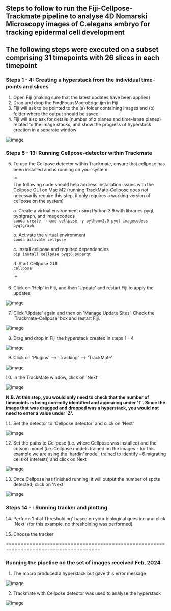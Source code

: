 ## Steps to follow to run the Fiji-Cellpose-Trackmate pipeline to analyse 4D Nomarski Microscopy images of C.elegans embryo for tracking epidermal cell development

## The following steps were executed on a subset comprising 31 timepoints with 26 slices in each timepoint

### Steps 1 - 4: Creating a hyperstack from the individual time-points and slices
1. Open Fiji (making sure that the latest updates have been applied)  
2. Drag and drop the FindFocusMacroEdge.ijm in Fiji  
3. Fiji will ask to be pointed to the (a) folder containing images and (b) folder where the output should be saved  
4. Fiji will also ask for details (number of z planes and time-lapse planes) related to the image stacks, and show the progress of hyperstack creation in a separate window

![image](https://github.com/ShataDg/HardinLab_SD/blob/c0e95afcdb46927093f3d8c7d6b557cb2608279f/Images/Screenshot%202024-02-26%20at%2011.09.51%E2%80%AFAM.png)


### Steps 5 - 13: Running Cellpose-detector within Trackmate

5. To use the Cellpose detector within Trackmate, ensure that cellpose has been installed and is running on your system
   
   '''  
   The following code should help address installation issues with the Cellpose GUI on Mac M2 (running TrackMate-Cellpose does not necessarily require this step, it only requires a working version of cellpose on the system)

   a. Create a virtual environment using Python 3.9 with libraries pyqt, pyqtgraph, and imagecodecs
   <br> ```conda create --name cellpose -y python=3.9 pyqt imagecodecs pyqtgraph```

   b. Activate the virtual environment
   <br> ```conda activate cellpose```

   c. Install cellpose and required dependencies
   <br> ```pip install cellpose pyqt6 superqt```

   d. Start Cellpose GUI
   <br> ```cellpose```

   '''
6. Click on 'Help' in Fiji, and then 'Update' and restart Fiji to apply the updates
   
![image](https://github.com/ShataDg/HardinLab_SD/blob/c45605374e34e0aba31d19ea35a333863fe31d8d/Images/Screenshot%202024-02-26%20at%207.05.41%E2%80%AFPM.png)

7. Click 'Update' again and then on 'Manage Update Sites'. Check the 'Trackmate-Cellpose' box and restart Fiji.

![image](https://github.com/ShataDg/HardinLab_SD/blob/99b7570a915911baaf8524c5130757f4586e26d2/Images/Screenshot%202024-02-26%20at%207.09.38%E2%80%AFPM.png)

8. Drag and drop in Fiji the hyperstack created in steps 1 - 4

![image](<Images/Screenshot 2024-02-26 at 11.45.14 AM.png>)

9.  Click on 'Plugins' --> 'Tracking' --> 'TrackMate'

![image](<Images/Screenshot 2024-02-26 at 7.16.24 PM.png>)

10.  In the TrackMate window, click on 'Next'

![image](<Images/Screenshot 2024-02-26 at 1.08.39 PM.png>)

**N.B. At this step, you would only need to check that the number of timepoints is being correctly identified and appearing under 'T'. Since the image that was dragged and dropped was a hyperstack, you would not need to enter a value under 'Z'.**

11. Set the detector to 'Cellpose detector' and click on 'Next'

![image](<Images/Screenshot 2024-02-26 at 7.41.31 PM.png>)

12. Set the paths to Cellpose (i.e. where Cellpose was installed) and the cutsom model (i.e. Cellpose models trained on the images - for this example we are using the 'hardin' model, trained to identify ~6 migrating cells of interest)) and click on Next

![image](<Images/Screenshot 2024-02-26 at 7.54.15 PM.png>)

13. Once Cellpose has finished running, it will output the number of spots detected; click on 'Next'

![image](<Images/Screenshot 2024-02-26 at 8.11.42 PM.png>)

### Steps 14 - : Running tracker and plotting

14.  Perform 'Intial Thresholding' based on your biological question and click 'Next' (for this example, no thresholding was performed)



15. Choose the tracker





======================================================================================

### Running the pipeline on the set of images received Feb, 2024

1. The macro produced a hyperstack but gave this error message

![image](https://github.com/ShataDg/HardinLab_SD/assets/139376717/753f3502-85fa-4098-b81f-5c8e5a9998ed)

2. Trackmate with Cellpose detector was used to analyse the hyperstack

![image](https://github.com/ShataDg/HardinLab_SD/assets/139376717/82f6ab27-fa6d-415b-8ecf-94a8720bad86)












